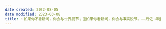 ```yaml
---
date created: 2022-08-05
date modified: 2023-03-08
title: ✨如果你不看新闻，你会与世界脱节；但如果你看新闻，你会与事实脱节。——丹佐·华盛顿
---
```

